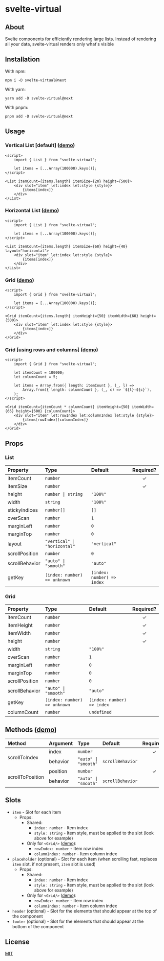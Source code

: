 # svelte-virtual

## About

Svelte components for efficiently rendering large lists. Instead of rendering all your data, svelte-virtual renders only what's visible

## Installation

With npm:

```
npm i -D svelte-virtual@next
```

With yarn:

```
yarn add -D svelte-virtual@next
```

With pnpm:

```
pnpm add -D svelte-virtual@next
```

## Usage

### Vertical List [default] ([demo](https://svelte.dev/repl/70b159e914024f869180c28b8e7eb92d))

```svelte
<script>
	import { List } from "svelte-virtual";

	let items = [...Array(100000).keys()];
</script>

<List itemCount={items.length} itemSize={20} height={500}>
	<div slot="item" let:index let:style {style}>
		{items[index]}
	</div>
</List>
```

### Horizontal List ([demo](https://svelte.dev/repl/160a5bf2e2a8484c8ffd03b219f5eb27))

```svelte
<script>
	import { List } from "svelte-virtual";

	let items = [...Array(100000).keys()];
</script>

<List itemCount={items.length} itemSize={60} height={40} layout="horizontal">
	<div slot="item" let:index let:style {style}>
		{items[index]}
	</div>
</List>
```

### Grid ([demo](https://svelte.dev/repl/8e2b877da06c4532ae50482236abbcac))

```svelte
<script>
	import { Grid } from "svelte-virtual";

	let items = [...Array(100000).keys()];
</script>

<Grid itemCount={items.length} itemHeight={50} itemWidth={60} height={500}>
	<div slot="item" let:index let:style {style}>
		{items[index]}
	</div>
</Grid>
```

### Grid [using rows and columns] ([demo](https://svelte.dev/repl/1b2b8cdcb6674f2c8a9e434009f6df3b))

```svelte
<script>
	import { Grid } from "svelte-virtual";

	let itemCount = 100000;
	let columnCount = 5;

	let items = Array.from({ length: itemCount }, (_, l) =>
		Array.from({ length: columnCount }, (_, c) => `${l}-${c}`),
	);
</script>

<Grid itemCount={itemCount * columnCount} itemHeight={50} itemWidth={65} height={500} {columnCount}>
	<div slot="item" let:rowIndex let:columnIndex let:style {style}>
		{items[rowIndex][columnIndex]}
	</div>
</Grid>
```

## Props

### List

| Property       | Type                         | Default                    | Required? |
| :------------- | :--------------------------- | :------------------------- | :-------: |
| itemCount      | `number`                     |                            |     ✓     |
| itemSize       | `number`                     |                            |     ✓     |
| height         | `number \| string`           | `"100%"`                   |           |
| width          | `string`                     | `"100%"`                   |           |
| stickyIndices  | `number[]`                   | `[]`                       |           |
| overScan       | `number`                     | `1`                        |           |
| marginLeft     | `number`                     | `0`                        |           |
| marginTop      | `number`                     | `0`                        |           |
| layout         | `"vertical" \| "horizontal"` | `"vertical"`               |           |
| scrollPosition | `number`                     | `0`                        |           |
| scrollBehavior | `"auto" \| "smooth"`         | `"auto"`                   |           |
| getKey         | `(index: number) => unknown` | `(index: number) => index` |           |

### Grid

| Property       | Type                         | Default                    | Required? |
| :------------- | :--------------------------- | :------------------------- | :-------: |
| itemCount      | `number`                     |                            |     ✓     |
| itemHeight     | `number`                     |                            |     ✓     |
| itemWidth      | `number`                     |                            |     ✓     |
| height         | `number`                     |                            |     ✓     |
| width          | `string`                     | `"100%"`                   |           |
| overScan       | `number`                     | `1`                        |           |
| marginLeft     | `number`                     | `0`                        |           |
| marginTop      | `number`                     | `0`                        |           |
| scrollPosition | `number`                     | `0`                        |           |
| scrollBehavior | `"auto" \| "smooth"`         | `"auto"`                   |           |
| getKey         | `(index: number) => unknown` | `(index: number) => index` |           |
| columnCount    | `number`                     | `undefined`                |           |

## Methods ([demo](https://svelte.dev/repl/8efc42f67dc5493aabe465c589af62e7))

<table>
	<thead>
		<tr>
			<th align="left">Method</th>
			<th align="left">Argument</th>
			<th align="left">Type</th>
			<th align="left">Default</th>
			<th align="center">Required?</th>
		</tr>
	</thead>
	<tbody>
		<tr>
			<td rowspan="3">scrollToIndex</td>
		</tr>
		<tr>
			<td>index</td>
			<td><code>number</code></td>
			<td></td>
			<td align="center">✓</td>
		</tr>
		<tr>
			<td>behavior</td>
			<td><code>"auto" | "smooth"</code></td>
			<td><code>scrollBehavior</code></td>
			<td align="center"></td>
		</tr>
		<tr>
			<td rowspan="3">scrollToPosition</td>
		</tr>
		<tr>
			<td>position</td>
			<td><code>number</code></td>
			<td></td>
			<td align="center">✓</td>
		</tr>
		<tr>
			<td>behavior</td>
			<td><code>"auto" | "smooth"</code></td>
			<td><code>scrollBehavior</code></td>
			<td align="center"></td>
		</tr>
	</tbody>
</table>

## Slots

-   `item` - Slot for each item
    -   Props:
        -   Shared:
            -   `index: number` - Item index
            -   `style: string` - Item style, must be applied to the slot (look above for example)
        -   Only for `<Grid/>` ([demo](#grid-using-rows-and-columns-demo)):
            -   `rowIndex: number` - Item row index
            -   `columnIndex: number` - Item column index
-   `placeholder` (optional) - Slot for each item (when scrolling fast, replaces `item` slot. if not present, `item` slot is used)
    -   Props:
        -   Shared:
            -   `index: number` - Item index
            -   `style: string` - Item style, must be applied to the slot (look above for example)
        -   Only for `<Grid/>` ([demo](#grid-using-rows-and-columns-demo)):
            -   `rowIndex: number` - Item row index
            -   `columnIndex: number` - Item column index
-   `header` (optional) - Slot for the elements that should appear at the top of the component
-   `footer` (optional) - Slot for the elements that should appear at the bottom of the component

## License

[MIT](./LICENSE)
